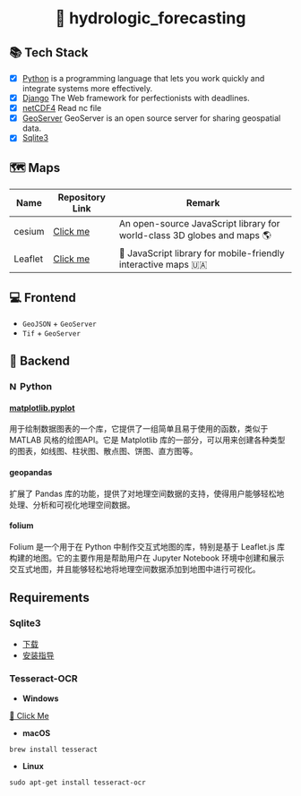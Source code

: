<h1 align="center">👋 hydrologic_forecasting</h1>

## 📚 Tech Stack

- [x] [Python](https://www.python.org/) is a programming language that lets you work quickly
and integrate systems more effectively.
- [x] [Django](https://github.com/django/django) The Web framework for perfectionists with deadlines.
- [x] [netCDF4]() Read nc file
- [x] [GeoServer](https://docs.geoserver.org/latest/en/user/installation/win_installer.html) GeoServer is an open source
  server for sharing geospatial data.
- [x] [Sqlite3](https://www.sqlite.org/)

## 🗺️ Maps

| Name    | Repository Link                                | Remark                                                                  |
|---------|------------------------------------------------|-------------------------------------------------------------------------|
| cesium  | [Click me](https://github.com/CesiumGS/cesium) | An open-source JavaScript library for world-class 3D globes and maps 🌎 |
| Leaflet | [Click me](https://github.com/Leaflet/Leaflet) | 🍃 JavaScript library for mobile-friendly interactive maps 🇺🇦         |

## 💻 Frontend

+ `GeoJSON` + `GeoServer`
+ `Tif` + `GeoServer`

## 🔌 Backend

### <a href="" target="_blank" rel="noreferrer"><img src="https://cdn.worldvectorlogo.com/logos/python-5.svg" alt="Near" width="15" height="15"/></a> Python

#### [matplotlib.pyplot](https://matplotlib.org/3.5.3/api/_as_gen/matplotlib.pyplot.html)

用于绘制数据图表的一个库，它提供了一组简单且易于使用的函数，类似于 MATLAB 风格的绘图API。它是 Matplotlib
库的一部分，可以用来创建各种类型的图表，如线图、柱状图、散点图、饼图、直方图等。

#### geopandas

扩展了 Pandas 库的功能，提供了对地理空间数据的支持，使得用户能够轻松地处理、分析和可视化地理空间数据。

#### folium

Folium 是一个用于在 Python 中制作交互式地图的库，特别是基于 Leaflet.js 库构建的地图。它的主要作用是帮助用户在 Jupyter
Notebook 环境中创建和展示交互式地图，并且能够轻松地将地理空间数据添加到地图中进行可视化。


## Requirements

### Sqlite3

+ [下载](https://www.sqlite.org/download.html)
+ [安装指导](https://www.runoob.com/sqlite/sqlite-installation.html)

### Tesseract-OCR

+ **Windows**

[👀 Click Me](https://tesseract-ocr.github.io/tessdoc/Installation.html)

+ **macOS**

```shell
brew install tesseract
```

+ **Linux**

```shell
sudo apt-get install tesseract-ocr
```